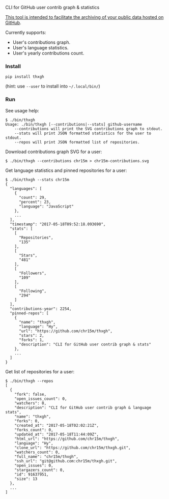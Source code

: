 CLI for GitHub user contrib graph & statistics

[This tool is intended to facilitate the archiving of your public data hosted on GitHub](https://help.github.com/articles/github-terms-of-service/#5-scraping).

Currently supports:

 * User's contributions graph.
 * User's language statistics.
 * User's yearly contributions count.

### Install

	pip install thxgh

(hint: use `--user` to install into `~/.local/bin/`)

### Run

See usage help:

	$ ./bin/thxgh 
	Usage: ./bin/thxgh [--contributions|--stats] github-username
		--contributions will print the SVG contributions graph to stdout.
		--stats will print JSON formatted statistics for the user to stdout.
		--repos will print JSON formatted list of repositories.

Download contributions graph SVG for a user:

	$ ./bin/thxgh --contributions chr15m > chr15m-contributions.svg

Get language statistics and pinned repositories for a user:

	$ ./bin/thxgh --stats chr15m
	{
	  "languages": [
	    {
	      "count": 29,
	      "percent": 23,
	      "language": "JavaScript"
	    },
	    ...
	  ],
	  "timestamp": "2017-05-18T09:52:18.093690",
	  "stats": [
	    [
	      "Repositories",
	      "135"
	    ],
	    [
	      "Stars",
	      "481"
	    ],
	    [
	      "Followers",
	      "109"
	    ],
	    [
	      "Following",
	      "294"
	    ]
	  ],
	  "contributions-year": 2254,
	  "pinned-repos": [
	    {
	      "name": "thxgh",
	      "language": "Hy",
	      "url": "https://github.com/chr15m/thxgh",
	      "stars": 2,
	      "forks": 1,
	      "description": "CLI for GitHub user contrib graph & stats"
	    },
	    ...
	  ]
	}

Get list of repositories for a user:

	$ ./bin/thxgh --repos
	[
	  {
	    "fork": false,
	    "open_issues_count": 0,
	    "watchers": 0,
	    "description": "CLI for GitHub user contrib graph & language stats",
	    "name": "thxgh",
	    "forks": 0,
	    "created_at": "2017-05-18T02:02:21Z",
	    "forks_count": 0,
	    "updated_at": "2017-05-18T11:44:09Z",
	    "html_url": "https://github.com/chr15m/thxgh",
	    "language": "Hy",
	    "clone_url": "https://github.com/chr15m/thxgh.git",
	    "watchers_count": 0,
	    "full_name": "chr15m/thxgh",
	    "ssh_url": "git@github.com:chr15m/thxgh.git",
	    "open_issues": 0,
	    "stargazers_count": 0,
	    "id": 91637951,
	    "size": 13
	  },
	  ...
	]

